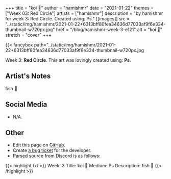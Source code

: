 +++
title =       "koi 🙂"
author =      "hamishmr"
date =        "2021-01-22"
themes =      ["Week 03: Red Circle"]
artists =     ["hamishmr"]
description = "by hamishmr for week 3: Red Circle. Created using: Ps."
[[images]]
              src = "../static/img/hamishmr/2021-01-22+6313bff80fea34636d77033af9f6e334-thumbnail-w720px.jpg"
              href = "/blog/hamishmr-week-3-e121"
              alt = "koi 🙂"
              stretch = "cover"
+++


{{< fancybox path="../static/img/hamishmr/2021-01-22+6313bff80fea34636d77033af9f6e334-thumbnail-w720px.jpg

Week 3: **Red Circle**. This art was lovingly created using: **Ps**.

## Artist's Notes

fish 🙂

## Social Media

- N/A.

## Other

- Edit this page on [GitHub](https://github.com/teaminkling/web-refresh/edit/main/content/blog/hamishmr-week-3-e121.md).
- Create [a bug ticket](https://github.com/teaminkling/web-refresh/issues/new?assignees=&labels=bug&template=problem-report.md&title=) for the developer.
- Parsed source from Discord is as follows:

{{< highlight txt >}}
Week: 3
Title: koi 🙂
Medium: Ps
Description:
fish 🙂
{{< /highlight >}}